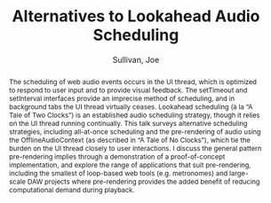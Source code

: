 --- 
title: "Alternatives to Lookahead Audio Scheduling" 
abstract: "The scheduling of web audio events occurs in the UI thread, which is optimized to respond to user input and to provide visual feedback. The setTimeout and setInterval interfaces provide an imprecise method of scheduling, and in background tabs the UI thread virtually ceases. Lookahead scheduling (à la “A Tale of Two Clocks”) is an established audio scheduling strategy, though it relies on the UI thread running continually. This talk surveys alternative scheduling strategies, including all-at-once scheduling and the pre-rendering of audio using the OfflineAudioContext (as described in “A Tale of No Clocks”), which tie the burden on the UI thread closely to user interactions. I discuss the general pattern pre-rendering implies through a demonstration of a proof-of-concept implementation, and explore the range of applications that suit pre-rendering, including the smallest of loop-based web tools (e.g. metronomes) and large-scale DAW projects where pre-rendering provides the added benefit of reducing computational demand during playback." 
address: "Atlanta, Georgia" 
author: "Sullivan, Joe"
webAuthor: "Joe Sullivan" 
booktitle: "Proceedings of the International Web Audio Conference" 
editor: "Freeman, Jason and Lerch, Alexander and Paradis, Matthew" 
month: "Proceedings of the International Web Audio Conference"
pages: "" 
publisher: "Georgia Tech" 
series: "WAC '16"
type: "Talk"  
year: "2016" 
id: "2016_EA_69" 
tags: year2016
media: https://smartech.gatech.edu/bitstream/handle/1853/54665/alternatives_videostream.html?sequence=8&isAllowed=y 
pdflink: /_data/papers/pdf/2016/2016_69.pdf
ISSN: 2663-5844
---